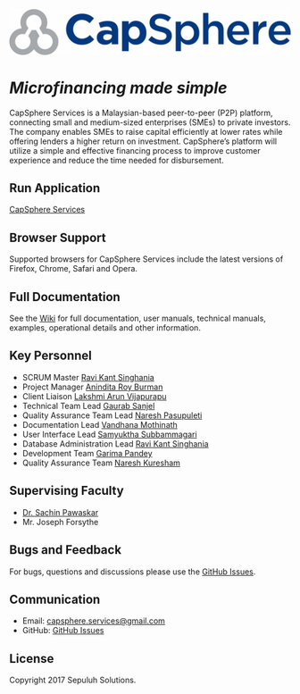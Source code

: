 <img src='https://github.com/SachinPawaskarUNO/mav-capS/blob/MyWorkInProgress/public/images/documentation/logo.png'>

# *Microfinancing made simple*
CapSphere Services is a Malaysian-based peer-to-peer (P2P) platform, connecting small and medium-sized enterprises
(SMEs) to private investors. The company enables SMEs to raise capital efficiently at lower rates while offering lenders a higher return on investment. CapSphere’s platform will utilize a simple and effective financing process to improve customer experience and reduce the 
time needed for disbursement. 

## Run Application
[CapSphere Services](http://capsphere.herokuapp.com/)

## Browser Support
Supported browsers for CapSphere Services include the latest versions of Firefox, Chrome, Safari and Opera.

## Full Documentation
See the [Wiki](https://github.com/SachinPawaskarUNO/mav-capS/wiki) for full documentation, user manuals, technical manuals, examples, operational details and other information.

## Key Personnel
- SCRUM Master [Ravi Kant Singhania](https://github.com/rsinghania0922)
- Project Manager [Anindita Roy Burman](https://github.com/aburman)
- Client Liaison [Lakshmi Arun Vijapurapu](https://github.com/arunvijapurapu1990)
- Technical Team Lead [Gaurab Sanjel](https://github.com/gksanjel)
- Quality Assurance Team Lead [Naresh Pasupuleti](https://github.com/npasupuleti8866)
- Documentation Lead [Vandhana Mothinath](https://github.com/vmothinath)
- User Interface Lead [Samyuktha Subbammagari](https://github.com/samyuktha2708)
- Database Administration Lead [Ravi Kant Singhania](https://github.com/rsinghania0922)
- Development Team [Garima Pandey](https://github.com/GarimaPandey)
- Quality Assurance Team [Naresh Kuresham](https://github.com/nareshkuresham)

## Supervising Faculty
- [Dr. Sachin Pawaskar](https://github.com/SachinPawaskarUNO)
- Mr. Joseph Forsythe

## Bugs and Feedback
For bugs, questions and discussions please use the [GitHub Issues](https://github.com/SachinPawaskarUNO/mav-capS/issues).

## Communication
- Email: capsphere.services@gmail.com
- GitHub: [GitHub Issues](https://github.com/SachinPawaskarUNO/mav-capS/issues)


## License
Copyright 2017 Sepuluh Solutions.

